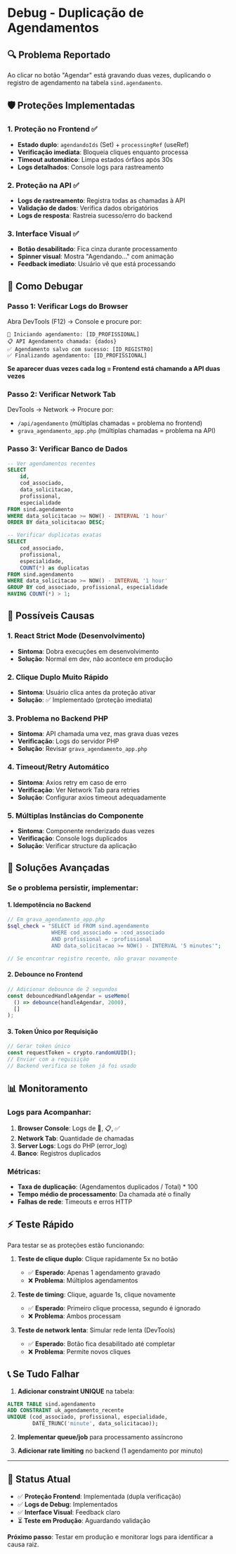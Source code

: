 # Debug - Duplicação de Agendamentos

## 🔍 Problema Reportado
Ao clicar no botão "Agendar" está gravando duas vezes, duplicando o registro de agendamento na tabela `sind.agendamento`.

## 🛡️ Proteções Implementadas

### 1. **Proteção no Frontend** ✅
- **Estado duplo**: `agendandoIds` (Set) + `processingRef` (useRef)
- **Verificação imediata**: Bloqueia cliques enquanto processa
- **Timeout automático**: Limpa estados órfãos após 30s
- **Logs detalhados**: Console logs para rastreamento

### 2. **Proteção na API** ✅
- **Logs de rastreamento**: Registra todas as chamadas à API
- **Validação de dados**: Verifica dados obrigatórios
- **Logs de resposta**: Rastreia sucesso/erro do backend

### 3. **Interface Visual** ✅
- **Botão desabilitado**: Fica cinza durante processamento
- **Spinner visual**: Mostra "Agendando..." com animação
- **Feedback imediato**: Usuário vê que está processando

## 🔧 Como Debugar

### Passo 1: Verificar Logs do Browser
Abra DevTools (F12) → Console e procure por:

```
🚀 Iniciando agendamento: [ID_PROFISSIONAL]
📋 API Agendamento chamada: {dados}
✅ Agendamento salvo com sucesso: [ID_REGISTRO]
✅ Finalizando agendamento: [ID_PROFISSIONAL]
```

**Se aparecer duas vezes cada log = Frontend está chamando a API duas vezes**

### Passo 2: Verificar Network Tab
DevTools → Network → Procure por:
- `/api/agendamento` (múltiplas chamadas = problema no frontend)
- `grava_agendamento_app.php` (múltiplas chamadas = problema na API)

### Passo 3: Verificar Banco de Dados
```sql
-- Ver agendamentos recentes
SELECT 
    id, 
    cod_associado, 
    data_solicitacao, 
    profissional,
    especialidade 
FROM sind.agendamento 
WHERE data_solicitacao >= NOW() - INTERVAL '1 hour'
ORDER BY data_solicitacao DESC;

-- Verificar duplicatas exatas
SELECT 
    cod_associado,
    profissional,
    especialidade,
    COUNT(*) as duplicatas
FROM sind.agendamento 
WHERE data_solicitacao >= NOW() - INTERVAL '1 hour'
GROUP BY cod_associado, profissional, especialidade
HAVING COUNT(*) > 1;
```

## 🚨 Possíveis Causas

### 1. **React Strict Mode** (Desenvolvimento)
- **Sintoma**: Dobra execuções em desenvolvimento
- **Solução**: Normal em dev, não acontece em produção

### 2. **Clique Duplo Muito Rápido**
- **Sintoma**: Usuário clica antes da proteção ativar
- **Solução**: ✅ Implementado (proteção imediata)

### 3. **Problema no Backend PHP**
- **Sintoma**: API chamada uma vez, mas grava duas vezes
- **Verificação**: Logs do servidor PHP
- **Solução**: Revisar `grava_agendamento_app.php`

### 4. **Timeout/Retry Automático**
- **Sintoma**: Axios retry em caso de erro
- **Verificação**: Ver Network Tab para retries
- **Solução**: Configurar axios timeout adequadamente

### 5. **Múltiplas Instâncias do Componente**
- **Sintoma**: Componente renderizado duas vezes
- **Verificação**: Console logs duplicados
- **Solução**: Verificar structure da aplicação

## 🔨 Soluções Avançadas

### Se o problema persistir, implementar:

#### 1. **Idempotência no Backend**
```php
// Em grava_agendamento_app.php
$sql_check = "SELECT id FROM sind.agendamento 
              WHERE cod_associado = :cod_associado 
              AND profissional = :profissional
              AND data_solicitacao >= NOW() - INTERVAL '5 minutes'";

// Se encontrar registro recente, não gravar novamente
```

#### 2. **Debounce no Frontend**
```typescript
// Adicionar debounce de 2 segundos
const debouncedHandleAgendar = useMemo(
  () => debounce(handleAgendar, 2000),
  []
);
```

#### 3. **Token Único por Requisição**
```typescript
// Gerar token único
const requestToken = crypto.randomUUID();
// Enviar com a requisição
// Backend verifica se token já foi usado
```

## 📊 Monitoramento

### Logs para Acompanhar:
1. **Browser Console**: Logs de 🚀, 📋, ✅
2. **Network Tab**: Quantidade de chamadas
3. **Server Logs**: Logs do PHP (error_log)
4. **Banco**: Registros duplicados

### Métricas:
- **Taxa de duplicação**: (Agendamentos duplicados / Total) * 100
- **Tempo médio de processamento**: Da chamada até o finally
- **Falhas de rede**: Timeouts e erros HTTP

## ⚡ Teste Rápido

Para testar se as proteções estão funcionando:

1. **Teste de clique duplo**: Clique rapidamente 5x no botão
   - ✅ **Esperado**: Apenas 1 agendamento gravado
   - ❌ **Problema**: Múltiplos agendamentos

2. **Teste de timing**: Clique, aguarde 1s, clique novamente
   - ✅ **Esperado**: Primeiro clique processa, segundo é ignorado
   - ❌ **Problema**: Ambos processam

3. **Teste de network lenta**: Simular rede lenta (DevTools)
   - ✅ **Esperado**: Botão fica desabilitado até completar
   - ❌ **Problema**: Permite novos cliques

## 📞 Se Tudo Falhar

1. **Adicionar constraint UNIQUE** na tabela:
```sql
ALTER TABLE sind.agendamento 
ADD CONSTRAINT uk_agendamento_recente 
UNIQUE (cod_associado, profissional, especialidade, 
        DATE_TRUNC('minute', data_solicitacao));
```

2. **Implementar queue/job** para processamento assíncrono

3. **Adicionar rate limiting** no backend (1 agendamento por minuto)

---

## 🎯 Status Atual
- ✅ **Proteção Frontend**: Implementada (dupla verificação)
- ✅ **Logs de Debug**: Implementados
- ✅ **Interface Visual**: Feedback claro
- ⏳ **Teste em Produção**: Aguardando validação

**Próximo passo**: Testar em produção e monitorar logs para identificar a causa raiz. 